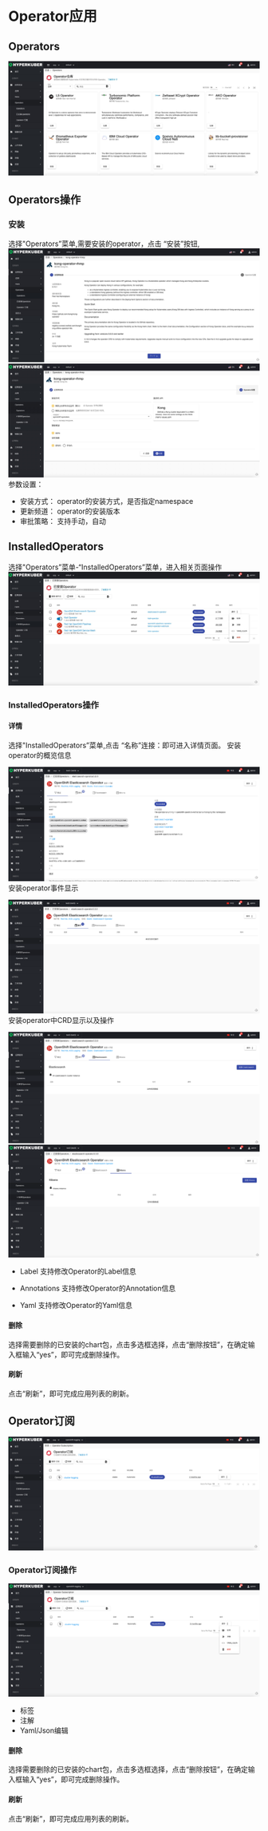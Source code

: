 # Operator应用

## Operators
![Minion](../../../assets/images/operator/operator-list.jpg)
## Operators操作

### 安装
选择"Operators”菜单,需要安装的operator，点击 “安装”按钮,
![Minion](../../../assets/images/operator/operator-create1.jpg)
![Minion](../../../assets/images/operator/operator-create2.jpg)
参数设置：
* 安装方式： operator的安装方式，是否指定namespace
* 更新频道： operator的安装版本
* 审批策略： 支持手动，自动


## InstalledOperators
选择"Operators”菜单-“InstalledOperators”菜单，进入相关页面操作
![Minion](../../../assets/images/operator/installed-list.jpg)
### InstalledOperators操作

#### 详情
选择"InstalledOperators”菜单,点击 “名称”连接：即可进入详情页面。
安装operator的概览信息

![Minion](../../../assets/images/operator/installed-info1.jpg)
安装operator事件显示

![Minion](../../../assets/images/operator/installed-info2.jpg)
安装operator中CRD显示以及操作

![Minion](../../../assets/images/operator/installed-info3.jpg)
![Minion](../../../assets/images/operator/installed-info4.jpg)
* Label
支持修改Operator的Label信息

* Annotations
支持修改Operator的Annotation信息

* Yaml
支持修改Operator的Yaml信息


#### 删除
选择需要删除的已安装的chart包，点击多选框选择，点击“删除按钮”，在确定输入框输入“yes”，即可完成删除操作。
#### 刷新
点击“刷新”，即可完成应用列表的刷新。



## Operator订阅
![Minion](../../../assets/images/operator/sub-list.jpg)
### Operator订阅操作
![Minion](../../../assets/images/operator/sub-operation.jpg)

* 标签
* 注解
* Yaml/Json编辑

#### 删除
选择需要删除的已安装的chart包，点击多选框选择，点击“删除按钮”，在确定输入框输入“yes”，即可完成删除操作。
#### 刷新
点击“刷新”，即可完成应用列表的刷新。



